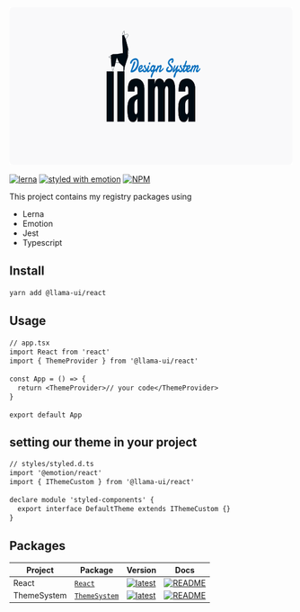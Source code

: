 <p align="center">
  <img src="assets/logo-llama-ds.png" alt="llama logo" height="280" />
</p>

[![lerna](https://img.shields.io/badge/maintained%20with-lerna-cc00ff.svg)](https://lerna.js.org/)
[![styled with emotion](https://img.shields.io/badge/styled_with-emotion-ff69b4.svg)](https://github.com/emotion-js/emotion)
[![NPM](https://img.shields.io/npm/v/@llama-ui/react?color=%23eee111&label=version)](https://www.npmjs.com/package/@llama-ui/react)

This project contains my registry packages using

- Lerna
- Emotion
- Jest
- Typescript

## Install

```bash
yarn add @llama-ui/react
```

## Usage

```tsx
// app.tsx
import React from 'react'
import { ThemeProvider } from '@llama-ui/react'

const App = () => {
  return <ThemeProvider>// your code</ThemeProvider>
}

export default App
```

## setting our theme in your project

```tsx
// styles/styled.d.ts
import '@emotion/react'
import { IThemeCustom } from '@llama-ui/react'

declare module 'styled-components' {
  export interface DefaultTheme extends IThemeCustom {}
}
```

## Packages

| Project     | Package                                                           | Version                                                                                                                       | Docs                                                                                                         |
| ----------- | ----------------------------------------------------------------- | ----------------------------------------------------------------------------------------------------------------------------- | ------------------------------------------------------------------------------------------------------------ |
| React       | [`React`](https://npmjs.com/package/@llama-ui/react)              | [![latest](https://img.shields.io/npm/v/@llama-ui/react/latest.svg)](https://npmjs.com/package/@llama-ui/react)               | [![README](https://img.shields.io/badge/README--@llama-ui/react.svg)](packages/React/README.md)              |
| ThemeSystem | [`ThemeSystem`](https://npmjs.com/package/@llama-ui/theme-system) | [![latest](https://img.shields.io/npm/v/@llama-ui/theme-system/latest.svg)](https://npmjs.com/package/@llama-ui/theme-system) | [![README](https://img.shields.io/badge/README--@llama-ui/theme-system.svg)](packages/ThemeSystem/README.md) |
